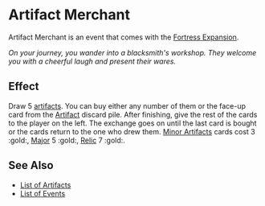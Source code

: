 # Artifact Merchant

Artifact Merchant is an event that comes with the [Fortress Expansion](../content.md).

*On your journey, you wander into a blacksmith's workshop. They welcome you with a cheerful laugh and present their wares.*


## Effect

Draw 5 [artifacts](../artifacts/index.md). You can buy either any number of them or the face-up card from the [Artifact](../artifacts/index.md) discard pile. After finishing, give the rest of the cards to the player on the left. The exchange goes on until the last card is bought or the cards return to the one who drew them. [Minor Artifacts](../artifacts/minor_artifacts.md) cards cost 3 :gold:, [Major](../artifacts/major_artifacts.md) 5 :gold:, [Relic](../artifacts/relic_artifacts.md) 7 :gold:.


## See Also

- [List of Artifacts](../artifacts/index.md)
- [List of Events](index.md)
